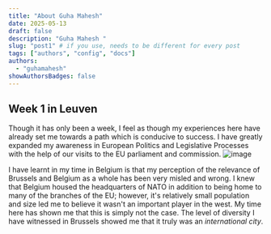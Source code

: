 ```yaml
---
title: "About Guha Mahesh"
date: 2025-05-13
draft: false
description: "Guha Mahesh "
slug: "post1" # if you use, needs to be different for every post
tags: ["authors", "config", "docs"]
authors:
  - "guhamahesh"
showAuthorsBadges: false
---
```


## Week 1 in Leuven

Though it has only been a week, I feel as though my experiences here have already set me towards a path which is conducive to success. I have greatly expanded my awareness in European Politics and Legislative Processes with the help of our visits to the EU parliament and commission.
![image](https://i.ibb.co/G3bBJvvF/Screenshot-2025-05-20-at-3-08-01-PM.png)

I have learnt in my time in Belgium is that my perception of the relevance of Brussels and Belgium as a whole has been very misled and wrong. I knew that Belgium housed the headquarters of NATO in addition to being home to many of the branches of the EU; however, it's relatively small population and size led me to believe it wasn't an important player in the west. My time here has shown me that this is simply not the case. The level of diversity I have witnessed in Brussels showed me that it truly was an _international city_.
